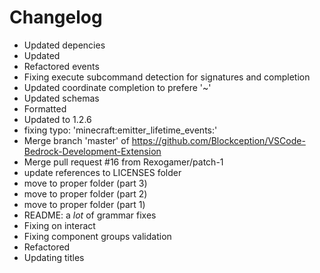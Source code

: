 # Changelog 
- Updated depencies
- Updated
- Refactored events
- Fixing execute subcommand detection for signatures and completion
- Updated coordinate completion to prefere '~'
- Updated schemas
- Formatted
- Updated to 1.2.6
- fixing typo: 'minecraft:emitter_lifetime_events:'
- Merge branch 'master' of https://github.com/Blockception/VSCode-Bedrock-Development-Extension
- Merge pull request #16 from Rexogamer/patch-1
- update references to LICENSES folder
- move to proper folder (part 3)
- move to proper folder (part 2)
- move to proper folder (part 1)
- README: a *lot* of grammar fixes
- Fixing on interact
- Fixing component groups validation
- Refactored
- Updating titles